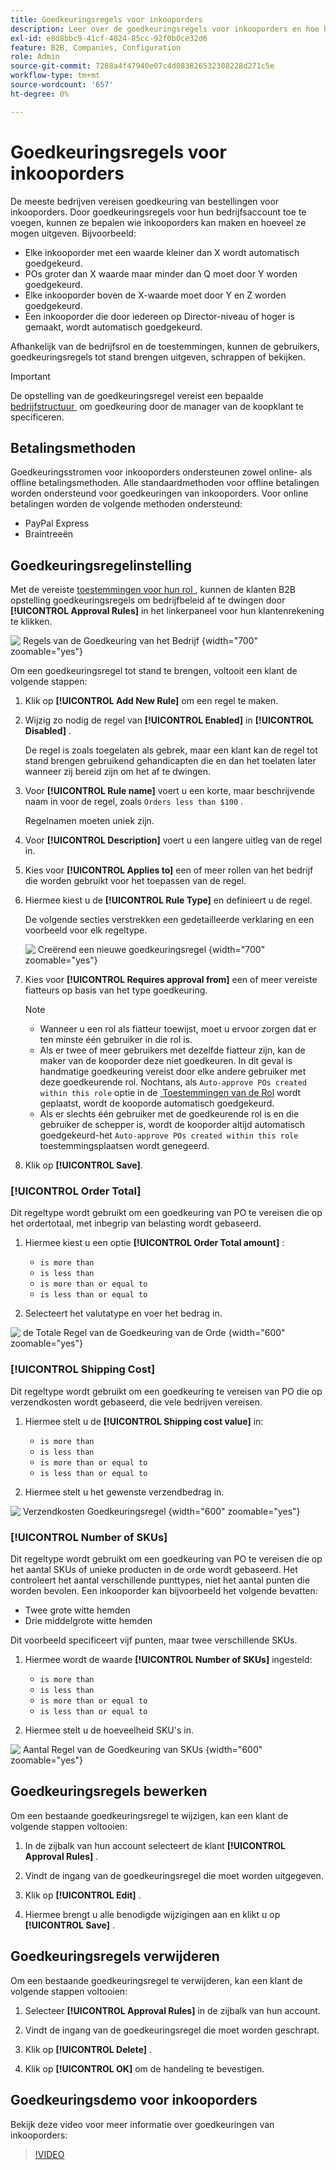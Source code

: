 ```yaml
---
title: Goedkeuringsregels voor inkooporders
description: Leer over de goedkeuringsregels voor inkooporders en hoe bedrijfsbeheerders deze op de winkel kunnen definiëren.
exl-id: e8d8bbc9-41cf-4024-85cc-92f0b0ce32d6
feature: B2B, Companies, Configuration
role: Admin
source-git-commit: 7288a4f47940e07c4d083826532308228d271c5e
workflow-type: tm+mt
source-wordcount: '657'
ht-degree: 0%

---
```


# Goedkeuringsregels voor inkooporders

De meeste bedrijven vereisen goedkeuring van bestellingen voor inkooporders. Door goedkeuringsregels voor hun bedrijfsaccount toe te voegen, kunnen ze bepalen wie inkooporders kan maken en hoeveel ze mogen uitgeven. Bijvoorbeeld:

* Elke inkooporder met een waarde kleiner dan X wordt automatisch goedgekeurd.
* POs groter dan X waarde maar minder dan Q moet door Y worden goedgekeurd.
* Elke inkooporder boven de X-waarde moet door Y en Z worden goedgekeurd.
* Een inkooporder die door iedereen op Director-niveau of hoger is gemaakt, wordt automatisch goedgekeurd.

Afhankelijk van de bedrijfsrol en de toestemmingen, kunnen de gebruikers, goedkeuringsregels tot stand brengen uitgeven, schrappen of bekijken.

>[!IMPORTANT]
>
>De opstelling van de goedkeuringsregel vereist een bepaalde [&#x200B; bedrijfstructuur &#x200B;](account-company-structure.md) om goedkeuring door de manager van de koopklant te specificeren.

## Betalingsmethoden

Goedkeuringsstromen voor inkooporders ondersteunen zowel online- als offline betalingsmethoden. Alle standaardmethoden voor offline betalingen worden ondersteund voor goedkeuringen van inkooporders. Voor online betalingen worden de volgende methoden ondersteund:

* PayPal Express
* Braintreeën


## Goedkeuringsregelinstelling

Met de vereiste [&#x200B; toestemmingen voor hun rol &#x200B;](account-company-roles-permissions.md), kunnen de klanten B2B opstelling goedkeuringsregels om bedrijfbeleid af te dwingen door **[!UICONTROL Approval Rules]** in het linkerpaneel voor hun klantenrekening te klikken.

![&#x200B; Regels van de Goedkeuring van het Bedrijf &#x200B;](./assets/approval-rules.png){width="700" zoomable="yes"}

Om een goedkeuringsregel tot stand te brengen, voltooit een klant de volgende stappen:

1. Klik op **[!UICONTROL Add New Rule]** om een regel te maken.

1. Wijzig zo nodig de regel van **[!UICONTROL Enabled]** in **[!UICONTROL Disabled]** .

   De regel is zoals toegelaten als gebrek, maar een klant kan de regel tot stand brengen gebruikend gehandicapten die en dan het toelaten later wanneer zij bereid zijn om het af te dwingen.

1. Voor **[!UICONTROL Rule name]** voert u een korte, maar beschrijvende naam in voor de regel, zoals `Orders less than $100` .

   Regelnamen moeten uniek zijn.

1. Voor **[!UICONTROL Description]** voert u een langere uitleg van de regel in.

1. Kies voor **[!UICONTROL Applies to]** een of meer rollen van het bedrijf die worden gebruikt voor het toepassen van de regel.

1. Hiermee kiest u de **[!UICONTROL Rule Type]** en definieert u de regel.

   De volgende secties verstrekken een gedetailleerde verklaring en een voorbeeld voor elk regeltype.

   ![&#x200B; Creërend een nieuwe goedkeuringsregel &#x200B;](./assets/approval-rules-create.png){width="700" zoomable="yes"}

1. Kies voor **[!UICONTROL Requires approval from]** een of meer vereiste fiatteurs op basis van het type goedkeuring.

   >[!NOTE]
   >
   >* Wanneer u een rol als fiatteur toewijst, moet u ervoor zorgen dat er ten minste één gebruiker in die rol is.
   >* Als er twee of meer gebruikers met dezelfde fiatteur zijn, kan de maker van de kooporder deze niet goedkeuren. In dit geval is handmatige goedkeuring vereist door elke andere gebruiker met deze goedkeurende rol. Nochtans, als `Auto-approve POs created within this role` optie in de [&#x200B; Toestemmingen van de Rol &#x200B;](account-company-roles-permissions.md) wordt geplaatst, wordt de kooporde automatisch goedgekeurd.
   >* Als er slechts één gebruiker met de goedkeurende rol is en die gebruiker de schepper is, wordt de kooporder altijd automatisch goedgekeurd-het `Auto-approve POs created within this role` toestemmingsplaatsen wordt genegeerd.

1. Klik op **[!UICONTROL Save]**.

### [!UICONTROL Order Total]

Dit regeltype wordt gebruikt om een goedkeuring van PO te vereisen die op het ordertotaal, met inbegrip van belasting wordt gebaseerd.

1. Hiermee kiest u een optie **[!UICONTROL Order Total amount]** :

   * `is more than`
   * `is less than`
   * `is more than or equal to`
   * `is less than or equal to`

1. Selecteert het valutatype en voer het bedrag in.

![&#x200B; de Totale Regel van de Goedkeuring van de Orde &#x200B;](./assets/approval-rules-order-total.png){width="600" zoomable="yes"}

### [!UICONTROL Shipping Cost]

Dit regeltype wordt gebruikt om een goedkeuring te vereisen van PO die op verzendkosten wordt gebaseerd, die vele bedrijven vereisen.

1. Hiermee stelt u de **[!UICONTROL Shipping cost value]** in:

   * `is more than`
   * `is less than`
   * `is more than or equal to`
   * `is less than or equal to`

1. Hiermee stelt u het gewenste verzendbedrag in.

![&#x200B; Verzendkosten Goedkeuringsregel &#x200B;](./assets/approval-rules-shipping-cost.png){width="600" zoomable="yes"}

### [!UICONTROL Number of SKUs]

Dit regeltype wordt gebruikt om een goedkeuring van PO te vereisen die op het aantal SKUs of unieke producten in de orde wordt gebaseerd. Het controleert het aantal verschillende punttypes, niet het aantal punten die worden bevolen. Een inkooporder kan bijvoorbeeld het volgende bevatten:

* Twee grote witte hemden
* Drie middelgrote witte hemden

Dit voorbeeld specificeert vijf punten, maar twee verschillende SKUs.

1. Hiermee wordt de waarde **[!UICONTROL Number of SKUs]** ingesteld:

   * `is more than`
   * `is less than`
   * `is more than or equal to`
   * `is less than or equal to`

1. Hiermee stelt u de hoeveelheid SKU&#39;s in.

![&#x200B; Aantal Regel van de Goedkeuring van SKUs &#x200B;](./assets/approval-rules-number-skus.png){width="600" zoomable="yes"}

## Goedkeuringsregels bewerken

Om een bestaande goedkeuringsregel te wijzigen, kan een klant de volgende stappen voltooien:

1. In de zijbalk van hun account selecteert de klant **[!UICONTROL Approval Rules]** .

1. Vindt de ingang van de goedkeuringsregel die moet worden uitgegeven.

1. Klik op **[!UICONTROL Edit]** .

1. Hiermee brengt u alle benodigde wijzigingen aan en klikt u op **[!UICONTROL Save]** .

## Goedkeuringsregels verwijderen

Om een bestaande goedkeuringsregel te verwijderen, kan een klant de volgende stappen voltooien:

1. Selecteer **[!UICONTROL Approval Rules]** in de zijbalk van hun account.

1. Vindt de ingang van de goedkeuringsregel die moet worden geschrapt.

1. Klik op **[!UICONTROL Delete]** .

1. Klik op **[!UICONTROL OK]** om de handeling te bevestigen.

## Goedkeuringsdemo voor inkooporders

Bekijk deze video voor meer informatie over goedkeuringen van inkooporders:

>[!VIDEO](https://video.tv.adobe.com/v/344450?quality=12&learn=on)
